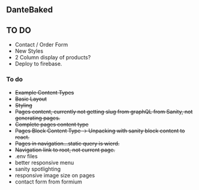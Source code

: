 ## DanteBaked

## TO DO
* Contact / Order Form
* New Styles
* 2 Column display of products?
* Deploy to firebase.


### To do
* ~~Example Content Types~~
* ~~Basic Layout~~
* ~~Styling~~
* ~~Pages content, currently not getting slug from graphQL from Sanity, not generating pages.~~
* ~~Complete pages content type~~
* ~~Pages Block Content Type -> Unpacking with sanity block content to react.~~
* ~~Pages in navigation...static query is wierd.~~
* ~~Navigation link to root, not current page.~~
* .env files
* better responsive menu
* sanity spotlighting
* responsive image size on pages
* contact form from formium

